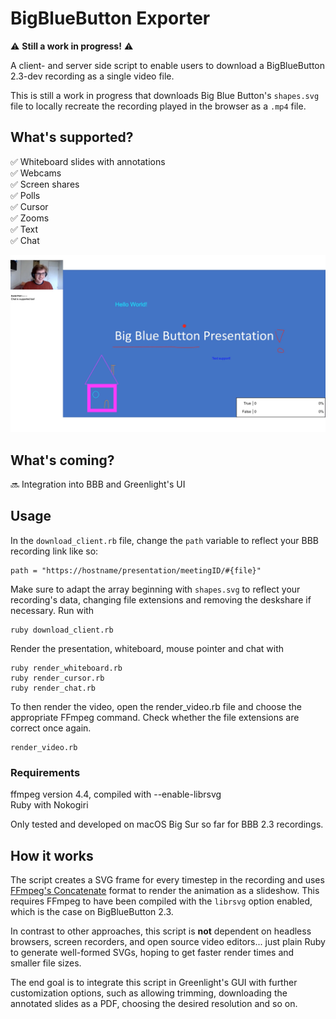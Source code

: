 
  

# BigBlueButton Exporter

⚠️ **Still a work in progress!** ⚠️<br  />

A client- and server side script to enable users to download a BigBlueButton 2.3-dev recording as a single video file.

This is still a work in progress that downloads Big Blue Button's `shapes.svg` file to locally recreate the recording played in the browser as a `.mp4` file.

## What's supported?

✅  Whiteboard slides with annotations <br  />
✅  Webcams <br  />
✅  Screen shares <br  />
✅  Polls <br  />
✅  Cursor <br  />
✅  Zooms <br  />
✅  Text <br  />
✅  Chat <br  />

![BigBlueButton recording exporter](/slides/export_example.png)

## What's coming?

🔜 Integration into BBB and Greenlight's UI<br  />

## Usage
In the `download_client.rb` file, change the `path` variable to reflect your BBB recording link like so:
    
    path = "https://hostname/presentation/meetingID/#{file}"

Make sure to adapt the array beginning with `shapes.svg` to reflect your recording's data, changing file extensions and removing the deskshare if necessary.
Run with

    ruby download_client.rb

Render the presentation, whiteboard, mouse pointer and chat with

    ruby render_whiteboard.rb
    ruby render_cursor.rb
    ruby render_chat.rb

To then render the video, open the render_video.rb file and choose the appropriate FFmpeg command. Check whether the file extensions are correct once again.

    render_video.rb

### Requirements
ffmpeg  version 4.4, compiled with --enable-librsvg <br />
Ruby with Nokogiri<br />

Only tested and developed on macOS Big Sur so far for BBB 2.3 recordings. <br />

## How it works

The script creates a SVG frame for every timestep in the recording and uses [FFmpeg's Concatenate](https://trac.ffmpeg.org/wiki/Slideshow) format to render the animation as a slideshow. This requires FFmpeg 
to have been compiled with the `librsvg` option enabled, which is the case on BigBlueButton 2.3.

In contrast to other approaches, this script is **not** dependent on headless browsers, screen recorders, and open source video editors... just plain Ruby to generate well-formed SVGs, hoping to get faster
render times and smaller file sizes.

The end goal is to integrate this script in Greenlight's GUI with further customization options, such as allowing trimming, downloading the annotated slides as a PDF, choosing the desired resolution and so on.
